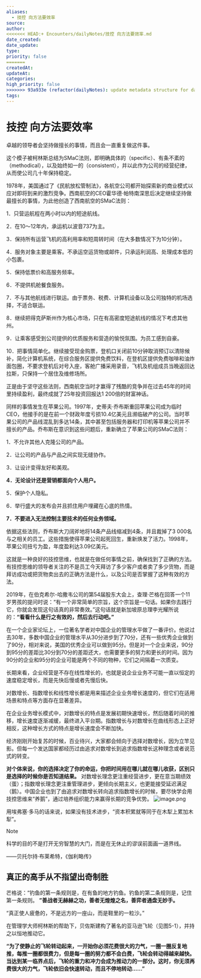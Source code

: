 ```yaml
---
aliases:
  - 技控 向方法要效率
source: 
author: 
<<<<<<< HEAD:+ Encounters/dailyNotes/技控 向方法要效率.md
date_created: 
date_update: 
type: 
priority: false
=======
createdAt: 
updateAt: 
categories: 
high_priority: false
>>>>>>> 93a933e (refactor(dailyNotes): update metadata structure for daily notes):+ Encounters/dailyNotes/20240820000000.md
tags:
---
```

# 技控 向方法要效率
卓越的领导者会坚持做擅长的事情，而且会一直重复做这件事。

这个模子被柯林斯总结为SMaC法则，即明确具体的（specific）、有条不紊的（methodical），以及始终如一的（consistent），并以此作为公司的经营纪律，从而使公司几十年保持稳定。

1978年，美国通过了《民航放松管制法》，各航空公司都开始探索新的商业模式以应对即将到来的激烈竞争。西南航空的CEO霍华德·帕特南深思后决定继续坚持做最擅长的事情，为此他创造了西南航空的SMaC法则：

1．只营运航程在两小时以内的短途航线。

2．在10～12年内，承运机以波音737为主。

3．保持所有运营飞机的高利用率和短周转时间（在大多数情况下为10分钟）。

4．服务对象主要是乘客。不承运空运货物或邮件，只承运利润高、处理成本低的小包裹。

5．保持低票价和高服务频率。

6．不提供机舱餐食服务。

7．不与其他航线进行联运。由于票务、税费、计算机设备以及公司独特的机场选择，不适合联运。

8．继续把得克萨斯州作为核心市场，只在有高密度短途航线的情况下考虑其他州。

9．让乘客感受到公司提供的优质服务和营造的愉悦氛围。为员工感到自豪。

10．把事情简单化。继续接受现金购票，登机口关闭前10分钟取消预订以清除候补，简化计算机系统，在综合服务区提供免费饮料，在登机区提供免费咖啡和油炸面包圈，不要求登机后对号入座，客舱广播采用录音，飞机及机组成员当晚返回达拉斯，只保持一个居住及维修场所。

正是由于坚守这些法则，西南航空当时才赢得了残酷的竞争并在过去45年的时间里持续盈利，最终成就了25年投资回报达1 200倍的财富神话。

同样的事情发生在苹果公司。1997年，史蒂夫·乔布斯重回苹果公司成为临时CEO，他接手的是在前一个财政年度亏损10.4亿美元且濒临破产的公司。当时苹果公司的产品线混乱到多达14条，其中甚至包括服务器和打印机等苹果公司并不擅长的产品。乔布斯在意识到这些问题后，重新确立了苹果公司的SMaC法则：

1．不允许其他人克隆公司的产品。

2．让公司的产品与产品之间实现无缝协作。

3．让设计变得友好和美观。

**4．无论设计还是营销都面向个人用户。**

5．保护个人隐私。

6．举行盛大的发布会并且抓住用户埋藏在心底的热情。

**7．不要进入无法控制主要技术的任何业务领域。**

依据这些法则，乔布斯大刀阔斧地将14条产品线缩减到4条，并且裁掉了3 000名与之相关的员工。这些措施使得苹果公司起死回生，重新焕发了活力。1998年，苹果公司扭亏为盈，年度盈利达3.09亿美元。

这就是一种良好的技控思维，也就是在做任何事情之前，确保找到了正确的方法。有技控思维的领导者关注的不是员工今天拜访了多少客户或者卖了多少货物，而是拜访成功或把货物卖出去的正确方法是什么，以及公司是否掌握了这种有效的方法。

2019年，在伯克希尔-哈撒韦公司的第54届股东大会上，查理·芒格在回答一个11岁男孩的提问时说：“有一个非常简单的宗旨，这个宗旨是一句话。如果你去践行它，你就会发现这句话真的非常奏效。”这句话就是新加坡原总理李光耀所说的：**“看看什么是行之有效的，然后去行动吧。”**

在一个企业家论坛上，一位著名学者对中国企业的管理水平做了一番评价。他说过去30年，多数中国企业的管理水平从30分进步到了70分，还有一些优秀企业做到了90分，相对来说，美国的优秀企业可以做到95分。但是对一个企业来说，90分到95分的差距比30分到70分的差距还大，也需要更多的努力和更长的时间。因为90分的企业和95分的企业可能是两个不同的物种，它们之间隔着一次质变。

长期来看，企业经营是不存在线性增长的，也就是说企业业务不可能一直以恒定的速度稳定增长，而是先快后慢或者先慢后快。

对数增长、指数增长和线性增长都是用来描述企业业务增长速度的，但它们在适用场景和特点等方面存在显著差异。

在企业业务增长模式中，对数增长的特点是发展初期快速增长，然后随着时间的推移，增长速度逐渐减缓，最终进入平台期。指数增长与对数增长在曲线形态上正好相反，这种增长方式的特点是增长速度会不断加快。

经济刚刚开始复苏的时候，百业待兴，大家都会倾向于选择对数增长，因为立竿见影。但每一个发达国家都经历过由追求对数增长到追求指数增长这种理念或者说范式的转变。

**对个体来说，你的选择决定了你的命运，你把时间用在哪儿就在哪儿收获，区别只是选择的时候你是否知道结果。**
对数增长理念更注重经营进步，更在意当期绩效（蛋）；指数增长理念更注重管理进步，更倾向长期主义，也更能接受延迟满足（鹅）。中国企业也到了由追求对数增长转向追求指数增长的时候，要尽快学会用技控思维来“养鹅”，通过培养组织能力来赢得长期的竞争优势。
![image.png](https://cdn.jsdelivr.net/gh/duanbiao2000/BlogGallery@main/picture/20240820133828.png)

用埃弗塞·多马的话来说，如果没有技术进步，“资本积累就等同于在木犁上累加木犁”。

> [!NOTE]
> 科学的目的不是打开无穷智慧的大门，而是在无休止的谬误前面画一道界线。
> 
> ——贝托尔持·布莱希特，《伽利略传》

## 真正的高手从不指望出奇制胜

芒格说：“钓鱼的第一条规则是，在有鱼的地方钓鱼。钓鱼的第二条规则是，记住第一条规则。
**”善战者无赫赫之功，善者无煌煌之名，善弈者通盘无妙手。**

“真正使人疲惫的，不是远方的一座山，而是鞋里的一粒沙。”


在管理学大师柯林斯的帮助下，贝佐斯建构了著名的亚马逊飞轮（见图5-1），并持之以恒地推动它。

**“为了使静止的飞轮转动起来，一开始你必须花费很大的力气，一圈一圈反复地推，每推一圈都很费力，但是每一圈的努力都不会白费，飞轮会转动得越来越快。当达到某一临界点后，飞轮的重力和冲力会成为推动力的一部分。这时，你无须再费很大的力气，飞轮依旧会快速转动，而且不停地转动……”**
